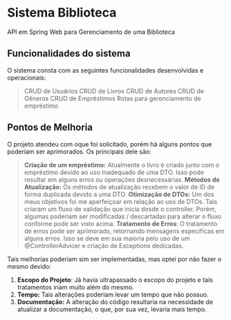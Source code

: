 # Sistema Biblioteca

API em Spring Web para Gerenciamento de uma Biblioteca

## Funcionalidades do sistema

O sistema consta com as seguintes funcionalidades desenvolvidas e operacionais:

> CRUD de Usuários
> CRUD de Livros
> CRUD de Autores
> CRUD de Gêneros
> CRUD de Empréstimos
> Rotas para gerenciamento de empréstimo

## Pontos de Melhoria

O projeto atendeu com oque foi solicitado, porém há alguns pontos que poderiam ser aprimorados. Os principais dele são:

> **Criação de um empréstimo:** Atualmente o livro é criado junto com o empréstimo devido ao uso inadequado de uma DTO. Isso pode resultar em alguns erros ou operações desnecessárias.
> **Métodos de Atualização:** Os métodos de atualização recebem o valor de ID de forma duplicada devido a uma DTO.
> **Otimização de DTOs:** Um dos meus objetivos foi me aperfeiçoar em relação ao uso de DTOs. Tais criaram um fluxo de validação que inicia desde o controller. Porém, algumas poderiam ser modificadas / descartadas para alterar o fluxo conforme pode ser visto acima.
> **Tratamento de Erros**: O tratamento de erros pode ser aprimorado, retornando mensagens especificas em alguns erros. Isso se deve em sua maioria pelo uso de um @ControllerAdvicer e criação de Exceptions dedicadas.

Tais melhorias poderiam sim ser implementadas, mas optei por não fazer o mesmo devido:

1. **Escopo do Projeto**: Já havia ultrapassado o escopo do projeto e tais tratamentos iriam muito além do mesmo.
2. **Tempo:** Tais alterações poderiam levar um tempo que não possuo.
3. **Documentação:** A alteração do código resultaria na necessidade de atualizar a documentação, o que, por sua vez, levaria mais tempo.



